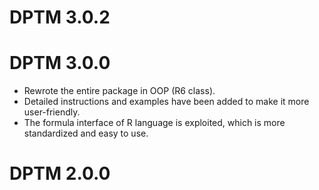 # DPTM 3.0.2

# DPTM 3.0.0

* Rewrote the entire package in OOP (R6 class).
* Detailed instructions and examples have been added to make it more user-friendly.
* The formula interface of R language is exploited, which is more standardized and easy to use.

# DPTM 2.0.0
